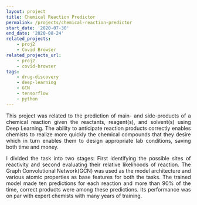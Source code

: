 ```yaml
---
layout: project
title: Chemical Reaction Predictor
permalink: /projects/chemical-reaction-predictor
start_date: '2020-07-30'
end_date: '2020-08-24'
related_projects: 
    - proj2
    - Covid Browser
related_projects_url: 
    - proj2
    - covid-browser
tags: 
    - drug-discovery
    - deep-learning
    - GCN
    - tensorflow
    - python
---
```


<p style="text-align: justify">
This project was related to the prediction of main- and side-products of a chemical reaction given the reactants, reagent(s), and solvent(s) using Deep Learning. The ability to anticipate reaction products correctly enables chemists to realize more quickly the chemical compounds that they desire which in turn enables them to design appropriate lab conditions, saving both time and money.</p>

<p style="text-align: justify">
I divided the task into two stages: First identifying the possible sites of reactivity and second evaluating their relative likelihoods of reaction. The Graph Convolutional Network(GCN) was used as the model architecture and various atomic properties as base features for both the tasks. The trained model made ten predictions for each reaction and more than 90% of the time, correct products were among these predictions. Its performance was on par with expert chemists with many years of training.
</p>
